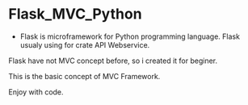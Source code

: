 # Flask_MVC_Python
- Flask is microframework for Python programming language. Flask usualy using for crate API Webservice.

Flask have not MVC concept before, so i created it for beginer.

This is the basic concept of MVC Framework.

Enjoy with code.
